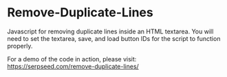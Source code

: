 # Remove-Duplicate-Lines
Javascript for removing duplicate lines inside an HTML textarea. You will need to set the textarea, save, and load button IDs for the script to function properly.

For a demo of the code in action, please visit: https://serpseed.com/remove-duplicate-lines/
